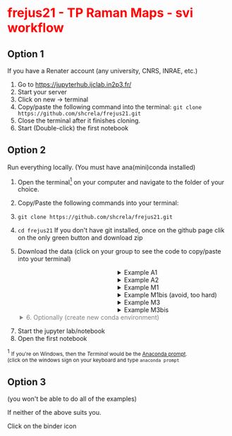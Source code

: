 # <p style="color: red;">frejus21 - TP Raman Maps - svi workflow
</p>


## Option 1

If you have a Renater account (any university, CNRS, INRAE, etc.)

1. Go to https://jupyterhub.ijclab.in2p3.fr/  
2. Start your server
3. Click on new -> terminal
4. Copy/paste the following command into the terminal: `git clone https://github.com/shcrela/frejus21.git`  
6. Close the terminal after it finishes cloning.
7. Start (Double-click) the first notebook

## Option 2

Run everything locally. (You must have ana(mini)conda installed)

1. Open the terminal[<sup>1</sup>](#fn1) on your computer and navigate to the folder of your choice. 
2. Copy/Paste the following commands into your terminal:
3. `git clone https://github.com/shcrela/frejus21.git` 
4.  `cd frejus21` 
If you don't have git installed, once on the github page clik on the only green button and download zip
 
5. Download the data (click on your group to see the code to copy/paste into your terminal)

<div style="margin-left: 250px">
<details>
  <summary>Example A1</summary>
        wget ./data/exampleA1.wdf "https://filesender.renater.fr/download.php?token=91a45abe-86e3-4f9b-bf6c-f6cbfc01b2ec&files_ids=9013557"
    
    ou bien:
[download link](https://filesender.renater.fr/download.php?token=91a45abe-86e3-4f9b-bf6c-f6cbfc01b2ec&files_ids=9013557)

></details>

<details>
  <summary>Example A2</summary>  
  
        wget ./data/exampleA2.wdf "https://filesender.renater.fr/download.php?token=91a45abe-86e3-4f9b-bf6c-f6cbfc01b2ec&files_ids=9013560"  
  
</details>
<details>
  <summary>Example M1</summary>
  

        wget ./data/exampleM1.wdf "https://filesender.renater.fr/download.php?token=91a45abe-86e3-4f9b-bf6c-f6cbfc01b2ec&files_ids=9013556"  
  
</details>
<details>
  <summary>Example M1bis (avoid, too hard)</summary>  
    

        wget ./data/exampleM2.wdf "https://filesender.renater.fr/download.php?token=91a45abe-86e3-4f9b-bf6c-f6cbfc01b2ec&files_ids=9013558"
 
</details>  
<details>
  <summary>Example M3</summary>  
    
 
        wget ./data/exampleM3.wdf "https://filesender.renater.fr/download.php?token=91a45abe-86e3-4f9b-bf6c-f6cbfc01b2ec&files_ids=9013559"

</details>  

<details>
  <summary>Example M3bis</summary>  
    

        wget ./data/exampleM4.wdf "https://filesender.renater.fr/download.php?token=91a45abe-86e3-4f9b-bf6c-f6cbfc01b2ec&files_ids=9013563"

</details>  
</div>
<div style="color: gray; margin-left: 2em">
<details>
    <summary>6. Optionally (create new conda environment)</summary>
    <pre>conda env create -f environment.yml</pre>
    <pre>conda activate frejus21</pre>  
</details>
</div>

7. Start the jupyter lab/notebook
8. Open the first notebook  

<span id="fn1"><sup>1</sup></span> <span style="font-size: smaller">If you're on Windows, then the _Terminal_ would be the [Anaconda prompt](https://www.youtube.com/watch?v=UAUO_K-bRMs).</br>(click on the windows sign on your keyboard and type `anaconda prompt`
</span>


## Option 3 
(you won't be able to do all of the examples)

If neither of the above suits you.

Click on the binder icon

```python

```
